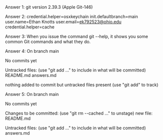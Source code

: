 Answer 1:
git version 2.39.3 (Apple Git-146)

Answer 2:
credential.helper=osxkeychain
init.defaultbranch=main
user.name=Ethan Knotts
user.email=ek792523@ohio.edu
credential.helper=cache

Answer 3:
When you issue the command git --help, it shows you some common Git commands and what they do.

Answer 4:
On branch main

No commits yet

Untracked files:
  (use "git add <file>..." to include in what will be committed)
	README.md
	answers.md

nothing added to commit but untracked files present (use "git add" to track)

Answer 5:
On branch main

No commits yet

Changes to be committed:
  (use "git rm --cached <file>..." to unstage)
	new file:   README.md

Untracked files:
  (use "git add <file>..." to include in what will be committed)
	answers.md

